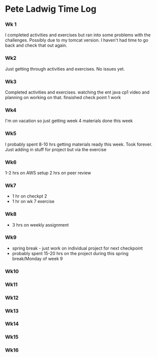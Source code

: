 # Pete Ladwig Time Log

### Wk 1

I completed activities and exercises but ran into some problems with the challenges. Possibly due to my tomcat version. 
I haven't had time to go back and check that out again.

### Wk2

Just getting through activities and exercises. No issues yet.

### Wk3

Completed activities and exercises. watching the ent java cp1 video and planning on working on that. finsished check point 1 work

### Wk4

I'm on vacation so just getting week 4 materials done this week


### Wk5

I probably spent 8-10 hrs getting materials ready this week. Took forever. Just adding in stuff for project but via the exercise

### Wk6

1-2 hrs on AWS setup
2 hrs on peer review

### Wk7
- 1 hr on checkpt 2
- 1 hr on wk 7 exercise

### Wk8

- 3 hrs on weekly assignment

### Wk9

- spring break - just work on individual project for next checkpoint 
- probably spent 15-20 hrs on the project during this spring break/Monday of week 9

### Wk10
### Wk11
### Wk12
### Wk13
### Wk14
### Wk15
### Wk16


